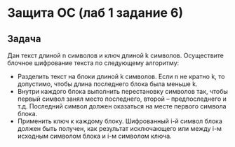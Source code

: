 # Защита ОС (лаб 1 задание 6)
## Задача
Дан текст длиной n символов и ключ длиной k символов. 
Осуществите блочное шифрование текста по следующему алгоритму:
- Разделить текст на блоки длиной k символов.
Если n не кратно k, то допустимо, чтобы длина последнего блока была меньше k.
- Внутри каждого блока выполнить перестановку символов так,
чтобы первый символ занял место последнего, второй – предпоследнего и т.д. 
Последний символ должен оказаться на месте первого символа блока.
- Применить ключ к каждому блоку. Шифрованный i-й символ блока должен быть получен, 
как результат исключающего или между i-м исходным символом блока и i-м символом ключа.
